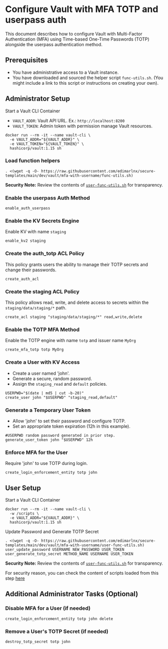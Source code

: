 # Configure Vault with MFA TOTP and userpass auth

This document describes how to configure Vault with Multi-Factor Authentication (MFA) using Time-based One-Time Passwords (TOTP) alongside the userpass authentication method. 

## Prerequisites

* You have administrative access to a Vault instance.
* You have downloaded and sourced the helper script `func-utils.sh`. (You might include a link to this script or instructions on creating your own).

## Administrator Setup

Start a Vault CLI Container

* `VAULT_ADDR`: Vault API URL. Ex.: `http://localhost:8200`
* `VAULT_TOKEN`: Admin token with permission manage Vault resources. 

```shell
docker run --rm -it --name vault-cli \
  -e VAULT_ADDR="${VAULT_ADDR}" \
  -e VAULT_TOKEN="${VAULT_TOKEN}" \
  hashicorp/vault:1.15 sh
```

### Load function helpers

```shell
. <(wget -q -O- https://raw.githubusercontent.com/edimarlnx/secure-templates/main/dev/vault/mfa-with-username/func-utils.sh)
```

**Security Note:** Review the contents of [`user-func-utils.sh`](https://raw.githubusercontent.com/edimarlnx/secure-templates/main/dev/vault/mfa-with-username/user-func-utils.sh) for transparency.


### Enable the userpass Auth Method

```shell
enable_auth_userpass
```

### Enable the KV Secrets Engine

Enable KV with name `staging`

```shell
enable_kv2 staging
```

### Create the auth_totp ACL Policy

This policy grants users the ability to manage their TOTP secrets and change their passwords.

```shell
create_auth_acl
```

### Create the staging ACL Policy

This policy allows read, write, and delete access to secrets within the `staging/data/staging/*` path.

```shell
create_acl staging "staging/data/staging/*" read,write,delete
```

### Enable the TOTP MFA Method

Enable the TOTP engine with name `totp` and issuer name `MyOrg`

```shell
create_mfa_totp totp MyOrg
```

### Create a User with KV Access

* Create a user named 'john'.
* Generate a secure, random password.
* Assign the `staging_read` and `default` policies.

```shell
USERPWD="$(date | md5 | cut -b-20)"
create_user john "$USERPWD" "staging_read,default"
```

### Generate a Temporary User Token

* Allow 'john' to set their password and configure TOTP.
* Set an appropriate token expiration (12h in this example).

```shell
#USERPWD random password generated in prior step. 
generate_user_token john "$USERPWD" 12h
```

### Enforce MFA for the User

Require 'john' to use TOTP during login.

```shell
create_login_enforcement_entity totp john
```


## User Setup

Start a Vault CLI Container

```shell
docker run --rm -it --name vault-cli \
  -w /scripts \
  -e VAULT_ADDR="${VAULT_ADDR}" \
  hashicorp/vault:1.15 sh
```

Update Password and Generate TOTP Secret

```shell
. <(wget -q -O- https://raw.githubusercontent.com/edimarlnx/secure-templates/main/dev/vault/mfa-with-username/user-func-utils.sh)
user_update_password USERNAME NEW_PASSWORD USER_TOKEN
user_generate_totp_secret METHOD_NAME USERNAME USER_TOKEN
```

**Security Note:** Review the contents of [`user-func-utils.sh`](https://raw.githubusercontent.com/edimarlnx/secure-templates/main/dev/vault/mfa-with-username/user-func-utils.sh) for transparency.


For security reason, you can check the content of scripts loaded from this
step [here](https://raw.githubusercontent.com/edimarlnx/secure-templates/main/dev/vault/mfa-with-username/user-func-utils.sh)

## Additional Administrator Tasks (Optional)

### Disable MFA for a User (if needed)

```shell
create_login_enforcement_entity totp john delete
```

### Remove a User's TOTP Secret (if needed)

```shell
destroy_totp_secret totp john
```
